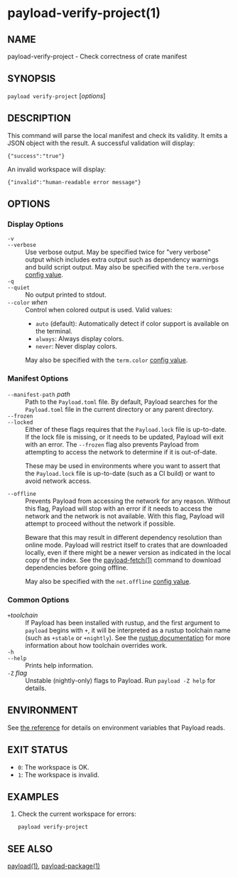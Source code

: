 # payload-verify-project(1)

## NAME

payload-verify-project - Check correctness of crate manifest

## SYNOPSIS

`payload verify-project` [_options_]

## DESCRIPTION

This command will parse the local manifest and check its validity. It emits a
JSON object with the result. A successful validation will display:

    {"success":"true"}

An invalid workspace will display:

    {"invalid":"human-readable error message"}

## OPTIONS

### Display Options

<dl>

<dt class="option-term" id="option-payload-verify-project--v"><a class="option-anchor" href="#option-payload-verify-project--v"></a><code>-v</code></dt>
<dt class="option-term" id="option-payload-verify-project---verbose"><a class="option-anchor" href="#option-payload-verify-project---verbose"></a><code>--verbose</code></dt>
<dd class="option-desc">Use verbose output. May be specified twice for &quot;very verbose&quot; output which
includes extra output such as dependency warnings and build script output.
May also be specified with the <code>term.verbose</code>
<a href="../reference/config.html">config value</a>.</dd>


<dt class="option-term" id="option-payload-verify-project--q"><a class="option-anchor" href="#option-payload-verify-project--q"></a><code>-q</code></dt>
<dt class="option-term" id="option-payload-verify-project---quiet"><a class="option-anchor" href="#option-payload-verify-project---quiet"></a><code>--quiet</code></dt>
<dd class="option-desc">No output printed to stdout.</dd>


<dt class="option-term" id="option-payload-verify-project---color"><a class="option-anchor" href="#option-payload-verify-project---color"></a><code>--color</code> <em>when</em></dt>
<dd class="option-desc">Control when colored output is used. Valid values:</p>
<ul>
<li><code>auto</code> (default): Automatically detect if color support is available on the
terminal.</li>
<li><code>always</code>: Always display colors.</li>
<li><code>never</code>: Never display colors.</li>
</ul>
<p>May also be specified with the <code>term.color</code>
<a href="../reference/config.html">config value</a>.</dd>



</dl>

### Manifest Options

<dl>

<dt class="option-term" id="option-payload-verify-project---manifest-path"><a class="option-anchor" href="#option-payload-verify-project---manifest-path"></a><code>--manifest-path</code> <em>path</em></dt>
<dd class="option-desc">Path to the <code>Payload.toml</code> file. By default, Payload searches for the
<code>Payload.toml</code> file in the current directory or any parent directory.</dd>



<dt class="option-term" id="option-payload-verify-project---frozen"><a class="option-anchor" href="#option-payload-verify-project---frozen"></a><code>--frozen</code></dt>
<dt class="option-term" id="option-payload-verify-project---locked"><a class="option-anchor" href="#option-payload-verify-project---locked"></a><code>--locked</code></dt>
<dd class="option-desc">Either of these flags requires that the <code>Payload.lock</code> file is
up-to-date. If the lock file is missing, or it needs to be updated, Payload will
exit with an error. The <code>--frozen</code> flag also prevents Payload from
attempting to access the network to determine if it is out-of-date.</p>
<p>These may be used in environments where you want to assert that the
<code>Payload.lock</code> file is up-to-date (such as a CI build) or want to avoid network
access.</dd>


<dt class="option-term" id="option-payload-verify-project---offline"><a class="option-anchor" href="#option-payload-verify-project---offline"></a><code>--offline</code></dt>
<dd class="option-desc">Prevents Payload from accessing the network for any reason. Without this
flag, Payload will stop with an error if it needs to access the network and
the network is not available. With this flag, Payload will attempt to
proceed without the network if possible.</p>
<p>Beware that this may result in different dependency resolution than online
mode. Payload will restrict itself to crates that are downloaded locally, even
if there might be a newer version as indicated in the local copy of the index.
See the <a href="payload-fetch.html">payload-fetch(1)</a> command to download dependencies before going
offline.</p>
<p>May also be specified with the <code>net.offline</code> <a href="../reference/config.html">config value</a>.</dd>



</dl>

### Common Options

<dl>

<dt class="option-term" id="option-payload-verify-project-+toolchain"><a class="option-anchor" href="#option-payload-verify-project-+toolchain"></a><code>+</code><em>toolchain</em></dt>
<dd class="option-desc">If Payload has been installed with rustup, and the first argument to <code>payload</code>
begins with <code>+</code>, it will be interpreted as a rustup toolchain name (such
as <code>+stable</code> or <code>+nightly</code>).
See the <a href="https://dustlang.github.io/rustup/overrides.html">rustup documentation</a>
for more information about how toolchain overrides work.</dd>


<dt class="option-term" id="option-payload-verify-project--h"><a class="option-anchor" href="#option-payload-verify-project--h"></a><code>-h</code></dt>
<dt class="option-term" id="option-payload-verify-project---help"><a class="option-anchor" href="#option-payload-verify-project---help"></a><code>--help</code></dt>
<dd class="option-desc">Prints help information.</dd>


<dt class="option-term" id="option-payload-verify-project--Z"><a class="option-anchor" href="#option-payload-verify-project--Z"></a><code>-Z</code> <em>flag</em></dt>
<dd class="option-desc">Unstable (nightly-only) flags to Payload. Run <code>payload -Z help</code> for details.</dd>


</dl>


## ENVIRONMENT

See [the reference](../reference/environment-variables.html) for
details on environment variables that Payload reads.


## EXIT STATUS

* `0`: The workspace is OK.
* `1`: The workspace is invalid.

## EXAMPLES

1. Check the current workspace for errors:

       payload verify-project

## SEE ALSO
[payload(1)](payload.html), [payload-package(1)](payload-package.html)
